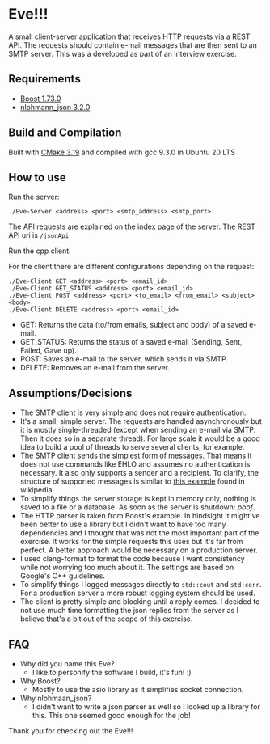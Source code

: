 # Eve!!!
A small client-server application that receives HTTP requests via a REST API. The requests should contain e-mail messages that are then sent to an SMTP server. This was a developed as part of an interview exercise.

## Requirements
- [Boost 1.73.0](https://github.com/boostorg)
- [nlohmann_json 3.2.0](https://github.com/nlohmann/json)

## Build and Compilation
Built with [CMake 3.19](https://cmake.org/) and compiled with gcc 9.3.0 in Ubuntu 20 LTS

## How to use
Run the server:

`./Eve-Server <address> <port> <smtp_address> <smtp_port>`

The API requests are explained on the index page of the server. The REST API uri is `/jsonApi`

Run the cpp client:

For the client there are different configurations depending on the request:

```
./Eve-Client GET <address> <port> <email_id>
./Eve-Client GET_STATUS <address> <port> <email_id>
./Eve-Client POST <address> <port> <to_email> <from_email> <subject> <body>
./Eve-Client DELETE <address> <port> <email_id>
```

- GET: Returns the data (to/from emails, subject and body) of a saved e-mail.
- GET_STATUS: Returns the status of a saved e-mail (Sending, Sent, Failed, Gave up).
- POST: Saves an e-mail to the server, which sends it via SMTP.
- DELETE: Removes an e-mail from the server.

## Assumptions/Decisions
- The SMTP client is very simple and does not require authentication.
- It's a small, simple server. The requests are handled asynchronously but it is mostly single-threaded (except when sending an e-mail via SMTP. Then it does so in a separate thread). For large scale it would be a good idea to build a pool of threads to serve several clients, for example.
- The SMTP client sends the simplest form of messages. That means it does not use commands like EHLO and assumes no authentication is necessary. It also only supports a sender and a recipient. To clarify, the structure of supported messages is similar to [this example](https://en.wikipedia.org/wiki/Simple_Mail_Transfer_Protocol#SMTP_transport_example) found in wikipedia.
- To simplify things the server storage is kept in memory only, nothing is saved to a file or a database. As soon as the server is shutdown: *poof*.
- The HTTP parser is taken from Boost's example. In hindsight it might've been better to use a library but I didn't want to have too many dependencies and I thought that was not the most important part of the exercise. It works for the simple requests this uses but it's far from perfect. A better approach would be necessary on a production server.
- I used clang-format to format the code because I want consistency while not worrying too much about it. The settings are based on Google's C++ guidelines.
- To simplify things I logged messages directly to `std::cout` and `std:cerr`. For a production server a more robust logging system should be used.
- The client is pretty simple and blocking until a reply comes. I decided to not use much time formatting the json replies from the server as I believe that's a bit out of the scope of this exercise.

## FAQ
- Why did you name this Eve?
  - I like to personify the software I build, it's fun! :)
- Why Boost?
  - Mostly to use the asio library as it simplifies socket connection.
- Why nlohmaan_json?
  - I didn't want to write a json parser as well so I looked up a library for this. This one seemed good enough for the job!

Thank you for checking out the Eve!!!
